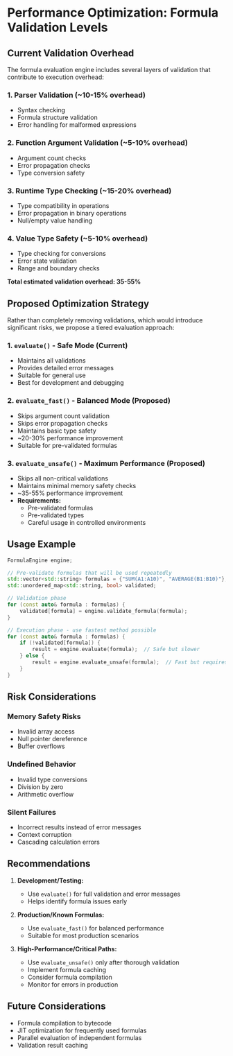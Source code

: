 # Performance Optimization: Formula Validation Levels

## Current Validation Overhead

The formula evaluation engine includes several layers of validation that contribute to execution overhead:

### 1. Parser Validation (~10-15% overhead)
- Syntax checking
- Formula structure validation
- Error handling for malformed expressions

### 2. Function Argument Validation (~5-10% overhead)
- Argument count checks
- Error propagation checks
- Type conversion safety

### 3. Runtime Type Checking (~15-20% overhead)
- Type compatibility in operations
- Error propagation in binary operations
- Null/empty value handling

### 4. Value Type Safety (~5-10% overhead)
- Type checking for conversions
- Error state validation
- Range and boundary checks

**Total estimated validation overhead: 35-55%**

## Proposed Optimization Strategy

Rather than completely removing validations, which would introduce significant risks, we propose a tiered evaluation approach:

### 1. `evaluate()` - Safe Mode (Current)
- Maintains all validations
- Provides detailed error messages
- Suitable for general use
- Best for development and debugging

### 2. `evaluate_fast()` - Balanced Mode (Proposed)
- Skips argument count validation
- Skips error propagation checks
- Maintains basic type safety
- ~20-30% performance improvement
- Suitable for pre-validated formulas

### 3. `evaluate_unsafe()` - Maximum Performance (Proposed)
- Skips all non-critical validations
- Maintains minimal memory safety checks
- ~35-55% performance improvement
- **Requirements:**
  - Pre-validated formulas
  - Pre-validated types
  - Careful usage in controlled environments

## Usage Example

```cpp
FormulaEngine engine;

// Pre-validate formulas that will be used repeatedly
std::vector<std::string> formulas = {"SUM(A1:A10)", "AVERAGE(B1:B10)"};
std::unordered_map<std::string, bool> validated;

// Validation phase
for (const auto& formula : formulas) {
    validated[formula] = engine.validate_formula(formula);
}

// Execution phase - use fastest method possible
for (const auto& formula : formulas) {
    if (!validated[formula]) {
        result = engine.evaluate(formula);  // Safe but slower
    } else {
        result = engine.evaluate_unsafe(formula);  // Fast but requires pre-validation
    }
}
```

## Risk Considerations

### Memory Safety Risks
- Invalid array access
- Null pointer dereference
- Buffer overflows

### Undefined Behavior
- Invalid type conversions
- Division by zero
- Arithmetic overflow

### Silent Failures
- Incorrect results instead of error messages
- Context corruption
- Cascading calculation errors

## Recommendations

1. **Development/Testing:**
   - Use `evaluate()` for full validation and error messages
   - Helps identify formula issues early

2. **Production/Known Formulas:**
   - Use `evaluate_fast()` for balanced performance
   - Suitable for most production scenarios

3. **High-Performance/Critical Paths:**
   - Use `evaluate_unsafe()` only after thorough validation
   - Implement formula caching
   - Consider formula compilation
   - Monitor for errors in production

## Future Considerations

- Formula compilation to bytecode
- JIT optimization for frequently used formulas
- Parallel evaluation of independent formulas
- Validation result caching
